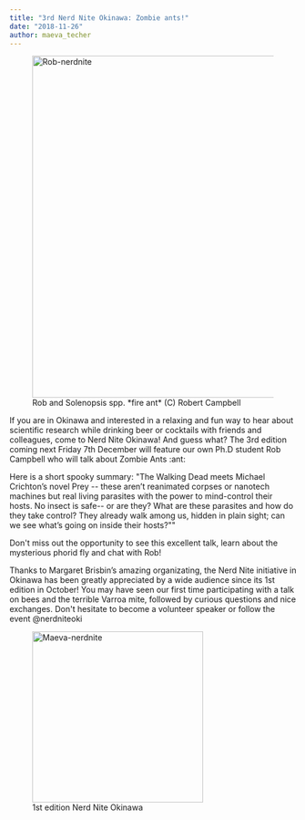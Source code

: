 ```yaml
---
title: "3rd Nerd Nite Okinawa: Zombie ants!"
date: "2018-11-26"
author: maeva_techer
---
```

<figure>
    <a href="3rd edition Nerd Nite Okinawa"><img src="{{ site.url }}{{ site.baseurl }}/images/Rob-nerdnite.jpg" alt="Rob-nerdnite" width="600"></a>
    <figcaption>Rob and Solenopsis spp. *fire ant* (C) Robert Campbell </figcaption>
</figure>
If you are in Okinawa and interested in a relaxing and fun way to hear about scientific research while drinking beer or cocktails with friends and colleagues, come to Nerd Nite Okinawa! And guess what? The 3rd edition coming next Friday 7th December will feature our own Ph.D student Rob Campbell who will talk about Zombie Ants :ant:

Here is a short spooky summary: "The Walking Dead meets Michael Crichton’s novel Prey -- these aren’t reanimated corpses or nanotech machines but real living parasites with the power to mind-control their hosts. No insect is safe-- or are they? What are these parasites and how do they take control? They already walk among us, hidden in plain sight; can we see what’s going on inside their hosts?""

Don't miss out the opportunity to see this excellent talk, learn about the mysterious phorid fly and chat with Rob!


Thanks to Margaret Brisbin’s amazing organizating, the Nerd Nite initiative in Okinawa has been greatly appreciated by a wide audience since its 1st edition in October! You may have seen our first time participating with a talk on bees and the terrible Varroa mite, followed by curious questions and nice exchanges. Don't hesitate to become a volunteer speaker or follow the event @nerdniteoki

<figure>
    <a href="1st edition Nerd Nite Okinawa"><img src="{{ site.url }}{{ site.baseurl }}/images/Maeva-nerdnite.jpg" alt="Maeva-nerdnite" width="300"></a>
    <figcaption>1st edition Nerd Nite Okinawa</figcaption>
</figure>
